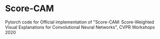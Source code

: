 # Score-CAM
Pytorch code for Official implementation of "Score-CAM: Score-Weighted Visual Explanations for Convolutional Neural Networks", CVPR Workshops 2020
